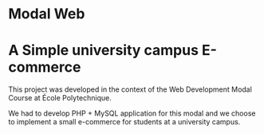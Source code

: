 # Modal Web
# A Simple university campus E-commerce

This project was developed in the context of the Web Development Modal Course at École Polytechnique.

We had to develop PHP + MySQL application for this modal and we choose to implement a 
small e-commerce for students at a university campus.
